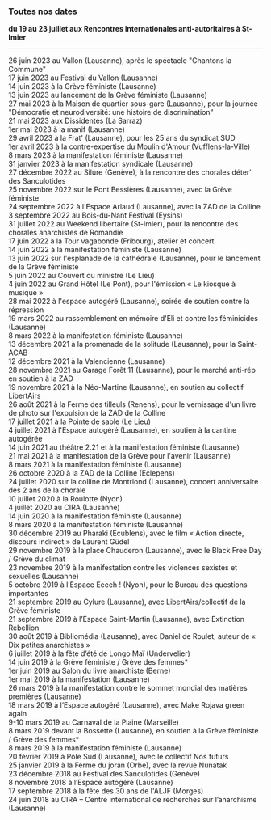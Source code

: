### Toutes nos dates  
  
**du 19 au 23 juillet aux Rencontres internationales anti-autoritaires à St-Imier**  
  
*****  
26 juin 2023 au Vallon (Lausanne), après le spectacle "Chantons la Commune"  
17 juin 2023 au Festival du Vallon (Lausanne)  
14 juin 2023 à la Grève féministe (Lausanne)  
13 juin 2023 au lancement de la Grève féministe (Lausanne)  
27 mai 2023 à la Maison de quartier sous-gare (Lausanne), pour la journée "Démocratie et neurodiversité: une histoire de discrimination"  
21 mai 2023 aux Dissidentes (La Sarraz)  
1er mai 2023 à la manif (Lausanne)  
29 avril 2023 à la Frat' (Lausanne), pour les 25 ans du syndicat SUD  
1er avril 2023 à la contre-expertise du Moulin d'Amour (Vufflens-la-Ville)  
8 mars 2023 à la manifestation féministe (Lausanne)  
31 janvier 2023 à la manifestation syndicale (Lausanne)  
27 décembre 2022 au Silure (Genève), à la rencontre des chorales déter' des Sanculotides  
25 novembre 2022 sur le Pont Bessières (Lausanne), avec la Grève féministe  
24 septembre 2022 à l'Espace Arlaud (Lausanne), avec la ZAD de la Colline  
3 septembre 2022 au Bois-du-Nant Festival (Eysins)  
31 juillet 2022 au Weekend libertaire (St-Imier), pour la rencontre des chorales anarchistes de Romandie  
17 juin 2022 à la Tour vagabonde (Fribourg), atelier et concert  
14 juin 2022 à la manifestation féministe (Lausanne)  
13 juin 2022 sur l'esplanade de la cathédrale (Lausanne), pour le lancement de la Grève féministe  
5 juin 2022 au Couvert du ministre (Le Lieu)  
4 juin 2022 au Grand Hôtel (Le Pont), pour l'émission « Le kiosque à musique »  
28 mai 2022 à l'espace autogéré (Lausanne), soirée de soutien contre la répression  
19 mars 2022 au rassemblement en mémoire d'Eli et contre les féminicides (Lausanne)  
8 mars 2022 à la manifestation féministe (Lausanne)  
13 décembre 2021 à la promenade de la solitude (Lausanne), pour la Saint-ACAB  
12 décembre 2021 à la Valencienne (Lausanne)  
28 novembre 2021 au Garage Forêt 11 (Lausanne), pour le marché anti-rép en soutien à la ZAD  
19 novembre 2021 à la Néo-Martine (Lausanne), en soutien au collectif LibertAirs  
26 août 2021 à la Ferme des tilleuls (Renens), pour le vernissage d'un livre de photo sur l'expulsion de la ZAD de la Colline  
17 juillet 2021 à la Pointe de sable (Le Lieu)  
4 juillet 2021 à l'Espace autogéré (Lausanne), en soutien à la cantine autogérée  
14 juin 2021 au théâtre 2.21 et à la manifestation féministe (Lausanne)  
21 mai 2021 à la manifestation de la Grève pour l'avenir (Lausanne)  
8 mars 2021 à la manifestation féministe (Lausanne)  
26 octobre 2020 à la ZAD de la Colline (Eclepens)  
24 juillet 2020 sur la colline de Montriond (Lausanne), concert anniversaire des 2 ans de la chorale  
10 juillet 2020 à la Roulotte (Nyon)  
4 juillet 2020 au CIRA (Lausanne)  
14 juin 2020 à la manifestation féministe (Lausanne)  
8 mars 2020 à la manifestation féministe (Lausanne)  
30 décembre 2019 au Pharaki (Écublens), avec le film « Action directe, discours indirect » de Laurent Güdel  
29 novembre 2019 à la place Chauderon (Lausanne), avec le Black Free Day / Grève du climat  
23 novembre 2019 à la manifestation contre les violences sexistes et sexuelles (Lausanne)  
5 octobre 2019 à l’Espace Eeeeh ! (Nyon), pour le Bureau des questions importantes  
21 septembre 2019 au Cylure (Lausanne), avec LibertAirs/collectif de la Grève féministe  
21 septembre 2019 à l’Espace Saint-Martin (Lausanne), avec Extinction Rebellion  
30 août 2019 à Bibliomédia (Lausanne), avec Daniel de Roulet, auteur de « Dix petites anarchistes »  
6 juillet 2019 à la fête d’été de Longo Maï (Undervelier)  
14 juin 2019 à la Grève féministe / Grève des femmes*  
1er juin 2019 au Salon du livre anarchiste (Berne)  
1er mai 2019 à la manifestation (Lausanne)  
26 mars 2019 à la manifestation contre le sommet mondial des matières premières (Lausanne)  
18 mars 2019 à l’Espace autogéré (Lausanne), avec Make Rojava green again  
9-10 mars 2019 au Carnaval de la Plaine (Marseille)  
8 mars 2019 devant la Bossette (Lausanne), en soutien à la Grève féministe / Grève des femmes*  
8 mars 2019 à la manifestation féministe (Lausanne)  
20 février 2019 à Pôle Sud (Lausanne), avec le collectif Nos futurs  
25 janvier 2019 à la Ferme du joran (Orbe), avec la revue Nunatak  
23 décembre 2018 au Festival des Sanculotides (Genève)  
8 novembre 2018 à l’Espace autogéré (Lausanne)  
17 septembre 2018 à la fête des 30 ans de l'ALJF (Morges)  
24 juin 2018 au CIRA – Centre international de recherches sur l’anarchisme (Lausanne)  
